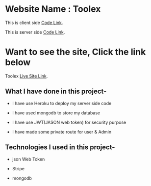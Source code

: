 # Website Name : Toolex

This is client side [Code Link](https://github.com/programming-hero-web-course1/manufacturer-website-client-side-nasim8382).

This is server side [Code Link](https://github.com/programming-hero-web-course1/manufacturer-website-server-side-nasim8382).

# Want to see the site, Click the link below

Toolex [Live Site Link](https://toolex-7a7b0.web.app/).

## What I have done in this project-

* I have use Heroku to deploy my server side code

* I have used mongodb to store my database

* I have use JWT(JASON web token) for security purpose

* I have made some private route for user & Admin

## Technologies I used in this project-

* json Web Token

* Stripe

* mongodb